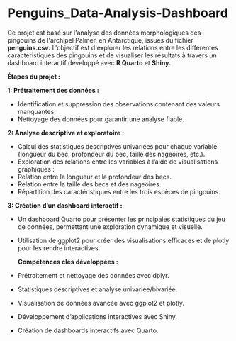 # Penguins_Data-Analysis-Dashboard
  Ce projet est basé sur l'analyse des données morphologiques des pingouins de l'archipel Palmer, en Antarctique, issues du fichier **penguins.csv.** L'objectif est d'explorer les relations entre les différentes caractéristiques des pingouins et de visualiser les résultats à travers un dashboard interactif développé avec **R Quarto** et **Shiny.**

**Étapes du projet :**
  
  **1: Prétraitement des données :**
  - Identification et suppression des observations contenant des valeurs manquantes.
  - Nettoyage des données pour garantir une analyse fiable.

  **2: Analyse descriptive et exploratoire :**
  
  - Calcul des statistiques descriptives univariées pour chaque variable (longueur du bec, profondeur du bec, taille des nageoires, etc.).
  - Exploration des relations entre les variables à l’aide de visualisations graphiques :
  - Relation entre la longueur et la profondeur des becs.
  - Relation entre la taille des becs et des nageoires.
  - Répartition des caractéristiques entre les trois espèces de pingouins.
    
  **3: Création d’un dashboard interactif :**

- Un dashboard Quarto pour présenter les principales statistiques du jeu de données, permettant une exploration dynamique et visuelle.
- Utilisation de ggplot2 pour créer des visualisations efficaces et de plotly pour les rendre interactives.

  **Compétences clés développées :**

- Prétraitement et nettoyage des données avec dplyr.
- Statistiques descriptives et analyse univariée/bivariée.
- Visualisation de données avancée avec ggplot2 et plotly.
- Développement d’applications interactives avec Shiny.
- Création de dashboards interactifs avec Quarto.
